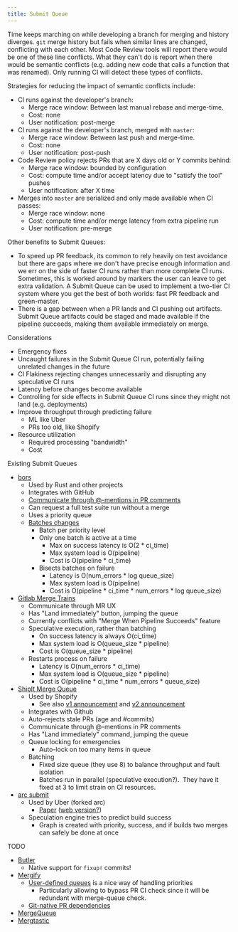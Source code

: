 ```yaml
---
title: Submit Queue
---
```


Time keeps marching on while developing a branch for merging and history
diverges.  `git` merge history but fails when similar lines are changed,
conflicting with each other.  Most Code Review tools will report there would be
one of these line conflicts.  What they can't do is report when there would be
semantic conflicts (e.g. adding new code that calls a function that was renamed).
Only running CI will detect these types of conflicts.

Strategies for reducing the impact of semantic conflicts include:
- CI runs against the developer's branch:
  - Merge race window: Between last manual rebase and merge-time.
  - Cost: none
  - User notification: post-merge
- CI runs against the developer's branch, merged with `master`:
  - Merge race window: Between last push and merge-time.
  - Cost: none
  - User notification: post-push
- Code Review policy rejects PRs that are X days old or Y commits behind:
  - Merge race window: bounded by configuration
  - Cost: compute time and/or accept latency due to "satisfy the tool" pushes
  - User notification: after X time
- Merges into `master` are serialized and only made available when CI passes:
  - Merge race window: none
  - Cost: compute time and/or merge latency from extra pipeline run
  - User notification: pre-merge

Other benefits to Submit Queues:

- To speed up PR feedback, its common to rely heavily on test avoidance but
  there are gaps where we don't have precise enough information and we err on
  the side of faster CI runs rather than more complete CI runs.  Sometimes,
  this is worked around by markers the user can leave to get extra validation.
  A Submit Queue can be used to implement a two-tier CI system where you get
  the best of both worlds: fast PR feedback and green-master.
- There is a gap between when a PR lands and CI pushing out artifacts.  Submit
  Queue artifacts could be staged and made available if the pipeline succeeds,
  making them available immediately on merge.

Considerations

- Emergency fixes
- Uncaught failures in the Submit Queue CI run, potentially failing unrelated changes in the future
- CI Flakiness rejecting changes unnecessarily and disrupting any speculative CI runs
- Latency before changes become available
- Controlling for side effects in Submit Queue CI runs since they might not land (e.g. deployments)
- Improve throughput through predicting failure
  - ML like Uber
  - PRs too old, like Shopify
- Resource utilization
  - Required processing "bandwidth"
  - Cost

Existing Submit Queues

- [bors](https://bors.tech/)
  - Used by Rust and other projects
  - Integrates with GitHub
  - [Communicate through @-mentions in PR comments](https://bors.tech/documentation/)
  - Can request a full test suite run without a merge
  - Uses a priority queue
  - [Batches changes](https://github.com/bors-ng/bors-ng#how-it-works)
    - Batch per priority level
    - Only one batch is active at a time
      - Max on success latency is O(2 * ci_time)
      - Max system load is O(pipeline)
      - Cost is O(pipeline * ci_time)
    - Bisects batches on failure
      - Latency is O(num_errors * log queue_size)
      - Max system load is O(pipeline)
      - Cost is O(pipeline * ci_time * num_errors * log queue_size)
- [Gitlab Merge Trains](https://docs.gitlab.com/ee/ci/merge_request_pipelines/pipelines_for_merged_results/merge_trains/)
  - Communicate through MR UX
  - Has "Land immediately" button, jumping the queue
  - Currently conflicts with "Merge When Pipeline Succeeds" feature
  - Speculative execution, rather than batching
    - On success latency is always O(ci_time)
    - Max system load is O(queue_size * pipeline)
    - Cost is O(queue_size * pipeline)
  - Restarts process on failure
    - Latency is O(num_errors * ci_time)
    - Max system load is O(queue_size * pipeline)
    - Cost is O(pipeline * ci_time * num_errors * queue_size)
- [ShipIt Merge Queue](https://github.com/Shopify/shipit-engine#merge-queue)
  - Used by Shopify
    - See also [v1 announcement](https://shopify.engineering/introducing-the-merge-queue) and [v2 announcement](https://shopify.engineering/successfully-merging-work-1000-developers)
  - Integrates with Github
  - Auto-rejects stale PRs (age and #commits)
  - Communicate through @-mentions in PR comments
  - Has "Land immediately" command, jumping the queue
  - Queue locking for emergencies
    - Auto-lock on too many items in queue
  - Batching
    - Fixed size queue (they use 8) to balance throughput and fault isolation
    - Batches run in parallel (speculative execution?).  They have it fixed at 3 to limit strain on CI resources.
- [arc submit](https://github.com/uber/arcanist/blob/master/src/workflow/ArcanistSubmitWorkflow.php)
  - Used by Uber (forked arc)
    - [Paper](https://eng.uber.com/research/keeping-master-green-at-scale/) ([web version?](https://blog.acolyer.org/2019/04/18/keeping-master-green-at-scale/))
  - Speculation engine tries to predict build success
    - Graph is created with priority, success, and if builds two merges can safely be done at once

TODO
- [Butler](https://medium.com/strava-engineering/butler-merge-queue-how-strava-merges-code-7095a3310930)
  - Native support for `fixup!` commits!
- [Mergify](https://mergify.io/)
  - [User-defined queues](https://docs.mergify.io/actions/queue/#multiple-queues) is a nice
    way of handling priorities
    - Particularly allowing to bypass PR CI check since it will be redundant with merge-queue check.
  - [Git-native PR dependencies](https://docs.mergify.io/actions/queue/#defining-pull-request-dependencies)
- [MergeQueue](https://mergequeue.com/)
- [Mergtastic](https://mergetastic.com/)
